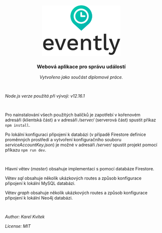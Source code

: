 <p align="center">
  <img width="260" height="166" src="https://github.com/Karlos137/evently/blob/master/src/images/logo-vertical.svg">
</p>

<h3 align="center">Webová aplikace pro správu událostí</h3>

<p align="center"><em>Vytvořeno jako součást diplomové práce.</em></p>
<br>
<p><em>Node.js verze použitá při vývoji: v12.16.1</em></p>
<br>
<p>Pro nainstalování všech použitých balíčků je zapotřebí v kořenovém adresáři (klientská část) a v adresáři <em>/server/</em> (serverová část) spustit příkaz <code>npm install</code>.</p>

<p>Po lokální konfiguraci připojení k databázi (v případě Firestore definice proměnných prostředí a vytvoření konfiguračního souboru <em>serviceAccountKey.json</em>) je možné v adresáři <em>/server/</em> spustit projekt pomocí příkazu <code>npm run dev</code>.</p>
<br>
<p>Hlavní větev (<em>master</em>) obsahuje implementaci s pomocí databáze Firestore.</p>
<p>Větev <em>sql</em> obsahuje několik ukázkových routes a způsob konfigurace připojení k lokální MySQL databázi.</p>
<p>Větev <em>graph</em> obsahuje několik ukázkových routes a způsob konfigurace připojení k lokální Neo4j databázi.</p>
<br>
<p><em>Author: Karel Kvítek</em></p>
<p><em>License: MIT</em></p>
